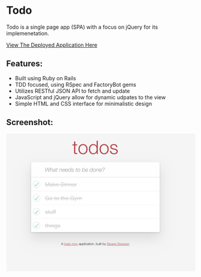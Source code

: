 # Todo
Todo is a single page app (SPA) with a focus on jQuery for its implemenetation.


[View The Deployed Application Here](https://todo-sloane.herokuapp.com/)

## Features:
* Built using Ruby on Rails
* TDD focused, using RSpec and FactoryBot gems
* Utilizes RESTful JSON API to fetch and update
* JavaScript and jQuery allow for dynamic udpates to the view
*  Simple HTML and CSS interface for minimalistic design

## Screenshot:
![](/app/assets/images/todo.png)
